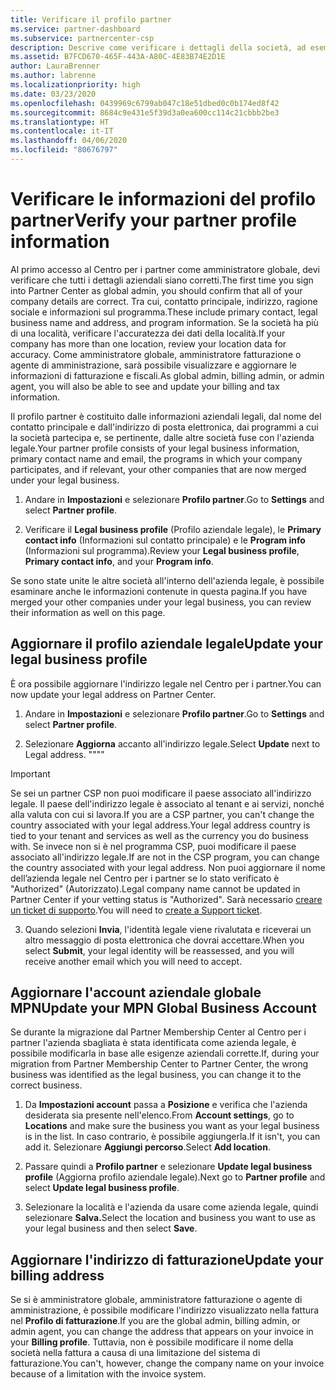 ```yaml
---
title: Verificare il profilo partner
ms.service: partner-dashboard
ms.subservice: partnercenter-csp
description: Descrive come verificare i dettagli della società, ad esempio contatto principale, indirizzo e informazioni sul programma. Puoi anche aggiornare l'indirizzo legale e di fatturazione.
ms.assetid: B7FCD670-465F-443A-A80C-4E83B74E2D1E
author: LauraBrenner
ms.author: labrenne
ms.localizationpriority: high
ms.date: 03/23/2020
ms.openlocfilehash: 0439969c6799ab047c18e51dbed0c0b174ed8f42
ms.sourcegitcommit: 8684c9e431e5f39d3a0ea600cc114c21cbbb2be3
ms.translationtype: HT
ms.contentlocale: it-IT
ms.lasthandoff: 04/06/2020
ms.locfileid: "80676797"
---
```

# <a name="verify-your-partner-profile-information"></a><span data-ttu-id="81f0f-104">Verificare le informazioni del profilo partner</span><span class="sxs-lookup"><span data-stu-id="81f0f-104">Verify your partner profile information</span></span>

<span data-ttu-id="81f0f-105">Al primo accesso al Centro per i partner come amministratore globale, devi verificare che tutti i dettagli aziendali siano corretti.</span><span class="sxs-lookup"><span data-stu-id="81f0f-105">The first time you sign into Partner Center as global admin, you should confirm that all of your company details are correct.</span></span> <span data-ttu-id="81f0f-106">Tra cui, contatto principale, indirizzo, ragione sociale e informazioni sul programma.</span><span class="sxs-lookup"><span data-stu-id="81f0f-106">These include primary contact, legal business name and address, and program information.</span></span> <span data-ttu-id="81f0f-107">Se la società ha più di una località, verificare l'accuratezza dei dati della località.</span><span class="sxs-lookup"><span data-stu-id="81f0f-107">If your company has more than one location, review your location data for accuracy.</span></span> <span data-ttu-id="81f0f-108">Come amministratore globale, amministratore fatturazione o agente di amministrazione, sarà possibile visualizzare e aggiornare le informazioni di fatturazione e fiscali.</span><span class="sxs-lookup"><span data-stu-id="81f0f-108">As global admin, billing admin, or admin agent, you will also be able to see and update your billing and tax information.</span></span>

<span data-ttu-id="81f0f-109">Il profilo partner è costituito dalle informazioni aziendali legali, dal nome del contatto principale e dall'indirizzo di posta elettronica, dai programmi a cui la società partecipa e, se pertinente, dalle altre società fuse con l'azienda legale.</span><span class="sxs-lookup"><span data-stu-id="81f0f-109">Your partner profile consists of your legal business information, primary contact name and email, the programs in which your company participates, and if relevant, your other companies that are now merged under your legal business.</span></span>

1. <span data-ttu-id="81f0f-110">Andare in **Impostazioni** e selezionare **Profilo partner**.</span><span class="sxs-lookup"><span data-stu-id="81f0f-110">Go to **Settings** and select **Partner profile**.</span></span>

2. <span data-ttu-id="81f0f-111">Verificare il **Legal business profile** (Profilo aziendale legale), le **Primary contact info** (Informazioni sul contatto principale) e le **Program info** (Informazioni sul programma).</span><span class="sxs-lookup"><span data-stu-id="81f0f-111">Review your **Legal business profile**, **Primary contact info**, and your **Program info**.</span></span>

<span data-ttu-id="81f0f-112">Se sono state unite le altre società all'interno dell'azienda legale, è possibile esaminare anche le informazioni contenute in questa pagina.</span><span class="sxs-lookup"><span data-stu-id="81f0f-112">If you have merged your other companies under your legal business, you can review their information as well on this page.</span></span>

## <a name="update-your-legal-business-profile"></a><span data-ttu-id="81f0f-113">Aggiornare il profilo aziendale legale</span><span class="sxs-lookup"><span data-stu-id="81f0f-113">Update your legal business profile</span></span>

<span data-ttu-id="81f0f-114">È ora possibile aggiornare l'indirizzo legale nel Centro per i partner.</span><span class="sxs-lookup"><span data-stu-id="81f0f-114">You can now update your legal address on Partner Center.</span></span>

1. <span data-ttu-id="81f0f-115">Andare in **Impostazioni** e selezionare **Profilo partner**.</span><span class="sxs-lookup"><span data-stu-id="81f0f-115">Go to **Settings** and select **Partner profile**.</span></span> 

2. <span data-ttu-id="81f0f-116">Selezionare **Aggiorna** accanto all'indirizzo legale.</span><span class="sxs-lookup"><span data-stu-id="81f0f-116">Select **Update** next to Legal address.</span></span> <span data-ttu-id="81f0f-117">""</span><span class="sxs-lookup"><span data-stu-id="81f0f-117">""</span></span>

>[!Important]
><span data-ttu-id="81f0f-118">Se sei un partner CSP non puoi modificare il paese associato all'indirizzo legale. Il paese dell'indirizzo legale è associato al tenant e ai servizi, nonché alla valuta con cui si lavora.</span><span class="sxs-lookup"><span data-stu-id="81f0f-118">If you are a CSP partner, you can't change the country associated with your legal address.Your legal address country is tied to your tenant and services as well as the currency you do business with.</span></span> <span data-ttu-id="81f0f-119">Se invece non si è nel programma CSP, puoi modificare il paese associato all'indirizzo legale.</span><span class="sxs-lookup"><span data-stu-id="81f0f-119">If are not in the CSP program, you can change the country associated with your legal address.</span></span> <span data-ttu-id="81f0f-120">Non puoi aggiornare il nome dell’azienda legale nel Centro per i partner se lo stato verificato è "Authorized" (Autorizzato).</span><span class="sxs-lookup"><span data-stu-id="81f0f-120">Legal company name cannot be updated in Partner Center if your vetting status is "Authorized".</span></span> <span data-ttu-id="81f0f-121">Sarà necessario [creare un ticket di supporto](https://partner.microsoft.com/en-US/dashboard/support/csp/servicerequests/create?stage=2&topicid=eb74583c-61b3-2124-bffc-00920e0ae772).</span><span class="sxs-lookup"><span data-stu-id="81f0f-121">You will need to [create a Support ticket](https://partner.microsoft.com/en-US/dashboard/support/csp/servicerequests/create?stage=2&topicid=eb74583c-61b3-2124-bffc-00920e0ae772).</span></span>

3. <span data-ttu-id="81f0f-122">Quando selezioni **Invia**, l'identità legale viene rivalutata e riceverai un altro messaggio di posta elettronica che dovrai accettare.</span><span class="sxs-lookup"><span data-stu-id="81f0f-122">When you select **Submit**, your legal identity will be reassessed, and you will receive another email which you will need to accept.</span></span>

## <a name="update-your-mpn-global-business-account"></a><span data-ttu-id="81f0f-123">Aggiornare l'account aziendale globale MPN</span><span class="sxs-lookup"><span data-stu-id="81f0f-123">Update your MPN Global Business Account</span></span>

<span data-ttu-id="81f0f-124">Se durante la migrazione dal Partner Membership Center al Centro per i partner l'azienda sbagliata è stata identificata come azienda legale, è possibile modificarla in base alle esigenze aziendali corrette.</span><span class="sxs-lookup"><span data-stu-id="81f0f-124">If, during your migration from Partner Membership Center to Partner Center, the wrong business was identified as the legal business, you can change it to the correct business.</span></span>

1. <span data-ttu-id="81f0f-125">Da **Impostazioni account** passa a **Posizione** e verifica che l'azienda desiderata sia presente nell'elenco.</span><span class="sxs-lookup"><span data-stu-id="81f0f-125">From **Account settings**, go to **Locations** and make sure the business you want as your legal business is in the list.</span></span> <span data-ttu-id="81f0f-126">In caso contrario, è possibile aggiungerla.</span><span class="sxs-lookup"><span data-stu-id="81f0f-126">If it isn't, you can add it.</span></span> <span data-ttu-id="81f0f-127">Selezionare **Aggiungi percorso**.</span><span class="sxs-lookup"><span data-stu-id="81f0f-127">Select **Add location**.</span></span>

2. <span data-ttu-id="81f0f-128">Passare quindi a **Profilo partner** e selezionare **Update legal business profile** (Aggiorna profilo aziendale legale).</span><span class="sxs-lookup"><span data-stu-id="81f0f-128">Next go to **Partner profile** and select **Update legal business profile**.</span></span>

3. <span data-ttu-id="81f0f-129">Selezionare la località e l'azienda da usare come azienda legale, quindi selezionare **Salva.**</span><span class="sxs-lookup"><span data-stu-id="81f0f-129">Select the location and business you want to use as your legal business and then select **Save**.</span></span>

## <a name="update-your-billing-address"></a><span data-ttu-id="81f0f-130">Aggiornare l'indirizzo di fatturazione</span><span class="sxs-lookup"><span data-stu-id="81f0f-130">Update your billing address</span></span>

<span data-ttu-id="81f0f-131">Se si è amministratore globale, amministratore fatturazione o agente di amministrazione, è possibile modificare l'indirizzo visualizzato nella fattura nel **Profilo di fatturazione**.</span><span class="sxs-lookup"><span data-stu-id="81f0f-131">If you are the global admin, billing admin, or admin agent, you can change the address that appears on your invoice in your **Billing profile**.</span></span> <span data-ttu-id="81f0f-132">Tuttavia, non è possibile modificare il nome della società nella fattura a causa di una limitazione del sistema di fatturazione.</span><span class="sxs-lookup"><span data-stu-id="81f0f-132">You can't, however, change the company name on your invoice because of a limitation with the invoice system.</span></span>

 


